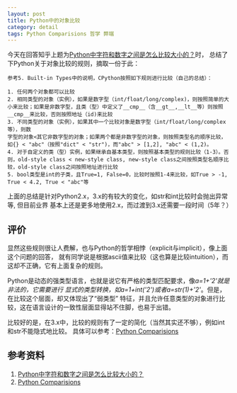 ```yaml
---
layout: post
title: Python中的对象比较
category: detail
tags: Python Comparisions 哲学 弊端
---
```


今天在回答知乎上题为[Python中字符和数字之间是怎么比较大小的？][Python中字符和数字之间是怎么比较大小的？]时，
总结了下Python关于对象比较的规则，摘取一份于此：

    参考5. Built-in Types中的说明，CPython按照如下规则进行比较（自己的总结）：

    1. 任何两个对象都可以比较
    2. 相同类型的对象（实例），如果是数字型（int/float/long/complex)，则按照简单的大小来比较；如果是非数字型，且类（型）中定义了__cmp__（含__gt__,__lt__等）则按照__cmp__来比较，否则按照地址（id)来比较
    3. 不同类型的对象（实例），如果其中一个比较对象是数字型（int/float/long/complex等），则数
    字型的对象<其它非数字型的对象；如果两个都是非数字型的对象，则按照类型名的顺序比较，如{} < "abc"（按照"dict" < "str")，而"abc" > [1,2], "abc" < (1,2)。
    4. 对于自定义的类（型）实例，如果继承自基本类型，则按照基本类型的规则比较（1-3）。否则，old-style class < new-style class, new-style class之间按照类型名顺序比较，old-style class之间按照地址进行比较
    5. bool类型是int的子类，且True=1, False=0，比较时按照1-4来比较，如True > -1, True < 4.2, True < "abc"等

上面的总结是针对Python2.x，3.x的有较大的变化，如str和int比较时会抛出异常等, 但目前业界
基本上还是更多地使用2.x，而过渡到3.x还需要一段时间（5年？）

## 评价

显然这些规则很让人费解，也与Python的哲学相悖（explicit与implicit），像上面这个问题的回答，
就有同学说是根据ascii值来比较（这也算是比较intuition），而这却不正确，它有上面复杂的规则。

Python是动态的强类型语言，也就是说它有严格的类型匹配要求，像*a=1+'2'*就是非法的，它需要进行
显式的类型转换，如*a=1+int('2')*或者*a=str(1)+'2'*。但是，在比较这个层面，却又体现出了“弱类型”
特征，并且允许任意类型的对象进行比较，这在语言设计的一致性层面显得站不住脚，也易于出错。

比较好的是，在3.x中，比较的规则有了一定的简化（当然其实还不够），例如int和str不能隐式地比较。
具体可以参考：[Python Comparisions][Python Comparisions]






## 参考资料
1. [Python中字符和数字之间是怎么比较大小的？][Python中字符和数字之间是怎么比较大小的？]
2. [Python Comparisions][Python Comparisions]


[Python中字符和数字之间是怎么比较大小的？]: http://www.zhihu.com/question/21435298/answer/18226025
[Python Comparisions]: http://docs.python.org/3.3/reference/expressions.html#not-in

